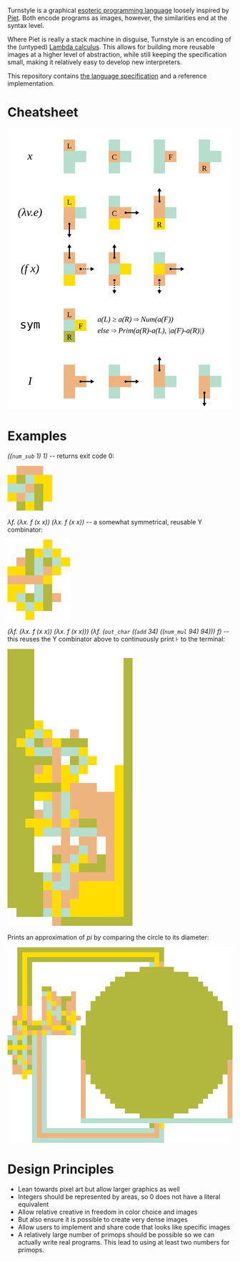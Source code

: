 Turnstyle is a graphical [esoteric programming language] loosely inspired by
[Piet].  Both encode programs as images, however, the similarities end at the
syntax level.

Where Piet is really a stack machine in disguise, Turnstyle is an encoding of
the (untyped) [Lambda calculus].  This allows for building more reusable images
at a higher level of abstraction, while still keeping the specification small,
making it relatively easy to develop new interpreters.

This repository contains [the language specification](spec/) and a reference
implementation.

# Cheatsheet

![Cheatsheet](spec/cheatsheet.svg)

# Examples

_((`num_sub` 1) 1)_ -- returns exit code 0:

![0](examples/minimal-large.png)

_λf. (λx. f (x x)) (λx. f (x x))_ -- a somewhat symmetrical, reusable Y
combinator:

![Y](examples/y-large.png)

_(λf. (λx. f (x x)) (λx. f (x x))) (λf. (`out_char` ((`add` 34) ((`num_mul` 94) 94))) f)_
-- this reuses the Y combinator above to continuously print ⊦ to the terminal:

![⊦](examples/turnstyle-large.png)

Prints an approximation of _pi_ by comparing the circle to its diameter:

![π](examples/pi-large.png)

# Design Principles

 -  Lean towards pixel art but allow larger graphics as well
 -  Integers should be represented by areas, so 0 does not have a literal
    equivalent
 -  Allow relative creative in freedom in color choice and images
 -  But also ensure it is possible to create very dense images
 -  Allow users to implement and share code that looks like specific images
 -  A relatively large number of primops should be possible so we can
    actually write real programs.  This lead to using at least two numbers
    for primops.

[esoteric programming language]: https://en.wikipedia.org/wiki/Esoteric_programming_language
[Lambda calculus]: https://en.wikipedia.org/wiki/Lambda_calculus
[Piet]: https://www.dangermouse.net/esoteric/piet.html

